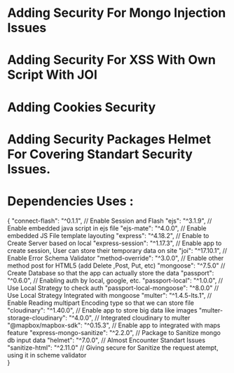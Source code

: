 
# Adding Security For Mongo Injection Issues
# Adding Security For XSS With Own Script With JOI
# Adding Cookies Security
# Adding Security Packages Helmet For Covering Standart Security Issues.

# Dependencies Uses :
{ 
    "connect-flash": "^0.1.1", // Enable Session and Flash
    "ejs": "^3.1.9", // Enable embedded java script in ejs file
    "ejs-mate": "^4.0.0", // Enable embedded JS File template layouting
    "express": "^4.18.2", // Enable to Create Server based on local
    "express-session": "^1.17.3", // Enable app to create session, User can store their temporary data on site
    "joi": "^17.10.1", // Enable Error Schema Validator
    "method-override": "^3.0.0", // Enable other method post for HTML5 (add Delete ,Post, Put, etc)
    "mongoose": "^7.5.0" // Create Database so that the app can actually store the data
    "passport": "^0.6.0", // Enabling auth by local, google, etc.
    "passport-local": "^1.0.0", // Use Local Strategy to check auth
    "passport-local-mongoose": "^8.0.0" // Use Local Strategy Integrated with mongoose
    "multer": "^1.4.5-lts.1", // Enable Reading multipart Encoding type so that we can store file
    "cloudinary": "^1.40.0", // Enable app to store big data like images
    "multer-storage-cloudinary": "^4.0.0", // Integrated cloudinary to multer
    "@mapbox/mapbox-sdk": "^0.15.3", // Enable app to integrated with maps feature
    "express-mongo-sanitize": "^2.2.0", // Package to Sanitize mongo db input data 
    "helmet": "^7.0.0", // Almost Encounter Standart Issues
    "sanitize-html": "^2.11.0" // Giving secure for Sanitize the request atempt, using it in scheme validator     
}